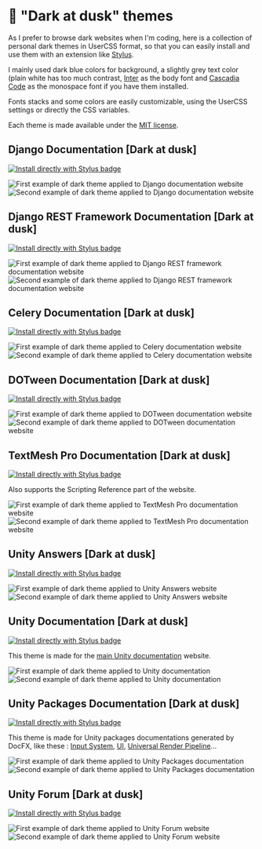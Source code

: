 # 🎨 "Dark at dusk" themes

As I prefer to browse dark websites when I'm coding, here is a collection of personal dark themes in UserCSS format, so that you can easily install and use them with an extension like [Stylus](https://add0n.com/stylus.html).

I mainly used dark blue colors for background, a slightly grey text color (plain white has too much contrast, [Inter](https://rsms.me/inter/) as the body font and [Cascadia Code](https://github.com/microsoft/cascadia-code) as the monospace font if you have them installed.

Fonts stacks and some colors are easily customizable, using the UserCSS settings or directly the CSS variables.

Each theme is made available under the [MIT license](https://tldrlegal.com/license/mit-license).

## Django Documentation [Dark at dusk]

[![Install directly with Stylus badge](https://img.shields.io/badge/Install%20with-Stylus-116b59.svg?longCache=true&style=flat&logo=css3)](https://raw.githubusercontent.com/komanaki/dark-at-dusk/main/django-docs-dark-at-dusk.user.css)

![First example of dark theme applied to Django documentation website](img/django1.png)
![Second example of dark theme applied to Django documentation website](img/django2.png)

## Django REST Framework Documentation [Dark at dusk]

[![Install directly with Stylus badge](https://img.shields.io/badge/Install%20with-Stylus-116b59.svg?longCache=true&style=flat&logo=css3)](https://raw.githubusercontent.com/komanaki/dark-at-dusk/main/django-rest-docs-dark-at-dusk.user.css)

![First example of dark theme applied to Django REST framework documentation website](img/django-rest1.png)
![Second example of dark theme applied to Django REST framework documentation website](img/django-rest2.png)

## Celery Documentation [Dark at dusk]

[![Install directly with Stylus badge](https://img.shields.io/badge/Install%20with-Stylus-116b59.svg?longCache=true&style=flat&logo=css3)](https://raw.githubusercontent.com/komanaki/dark-at-dusk/main/celery-docs-dark-at-dusk.user.css)

![First example of dark theme applied to Celery documentation website](img/celery1.png)
![Second example of dark theme applied to Celery documentation website](img/celery2.png)

## DOTween Documentation [Dark at dusk]

[![Install directly with Stylus badge](https://img.shields.io/badge/Install%20with-Stylus-116b59.svg?longCache=true&style=flat&logo=css3)](https://raw.githubusercontent.com/komanaki/dark-at-dusk/main/dotween-docs-dark-at-dusk.user.css)

![First example of dark theme applied to DOTween documentation website](img/dotween1.png)
![Second example of dark theme applied to DOTween documentation website](img/dotween2.png)

## TextMesh Pro Documentation [Dark at dusk]

[![Install directly with Stylus badge](https://img.shields.io/badge/Install%20with-Stylus-116b59.svg?longCache=true&style=flat&logo=css3)](https://raw.githubusercontent.com/komanaki/dark-at-dusk/main/textmeshpro-dark-at-dusk.user.css)

Also supports the Scripting Reference part of the website.

![First example of dark theme applied to TextMesh Pro documentation website](img/textmeshpro1.png)
![Second example of dark theme applied to TextMesh Pro documentation website](img/textmeshpro2.png)

## Unity Answers [Dark at dusk]

[![Install directly with Stylus badge](https://img.shields.io/badge/Install%20with-Stylus-116b59.svg?longCache=true&style=flat&logo=css3)](https://raw.githubusercontent.com/komanaki/dark-at-dusk/main/unity-answers-dark-at-dusk.user.css)

![First example of dark theme applied to Unity Answers website](img/unity-answers1.png)
![Second example of dark theme applied to Unity Answers website](img/unity-answers2.png)

## Unity Documentation [Dark at dusk]

[![Install directly with Stylus badge](https://img.shields.io/badge/Install%20with-Stylus-116b59.svg?longCache=true&style=flat&logo=css3)](https://raw.githubusercontent.com/komanaki/dark-at-dusk/main/unity-documentation-dark-at-dusk.user.css)

This theme is made for the [main Unity documentation](https://docs.unity3d.com/2020.3/Documentation/Manual/UnityManual.html) website.

![First example of dark theme applied to Unity documentation](img/unity-docs1.png)
![Second example of dark theme applied to Unity documentation](img/unity-docs2.png)

## Unity Packages Documentation [Dark at dusk]

[![Install directly with Stylus badge](https://img.shields.io/badge/Install%20with-Stylus-116b59.svg?longCache=true&style=flat&logo=css3)](https://raw.githubusercontent.com/komanaki/dark-at-dusk/main/unity-packages-dark-at-dusk.user.css)

This theme is made for Unity packages documentations generated by DocFX, like these : [Input System](https://docs.unity3d.com/Packages/com.unity.inputsystem@1.0/manual/index.html), [UI](https://docs.unity3d.com/Packages/com.unity.ugui@1.0/manual/index.html), [Universal Render Pipeline](https://docs.unity3d.com/Packages/com.unity.render-pipelines.universal@10.0/manual/index.html)...

![First example of dark theme applied to Unity Packages documentation](img/unity-packages1.png)
![Second example of dark theme applied to Unity Packages documentation](img/unity-packages2.png)

## Unity Forum [Dark at dusk]

[![Install directly with Stylus badge](https://img.shields.io/badge/Install%20with-Stylus-116b59.svg?longCache=true&style=flat&logo=css3)](https://raw.githubusercontent.com/komanaki/dark-at-dusk/main/unity-forum-dark-at-dusk.user.css)

![First example of dark theme applied to Unity Forum website](img/unity-forum1.png)
![Second example of dark theme applied to Unity Forum website](img/unity-forum2.png)
